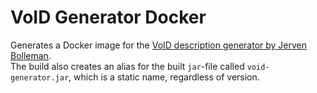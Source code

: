 # VoID Generator Docker

Generates a Docker image for the [VoID description generator by Jerven Bolleman](https://github.com/JervenBolleman/void-generator).  
The build also creates an alias for the built `jar`-file called `void-generator.jar`, which is a static name, regardless of version.
